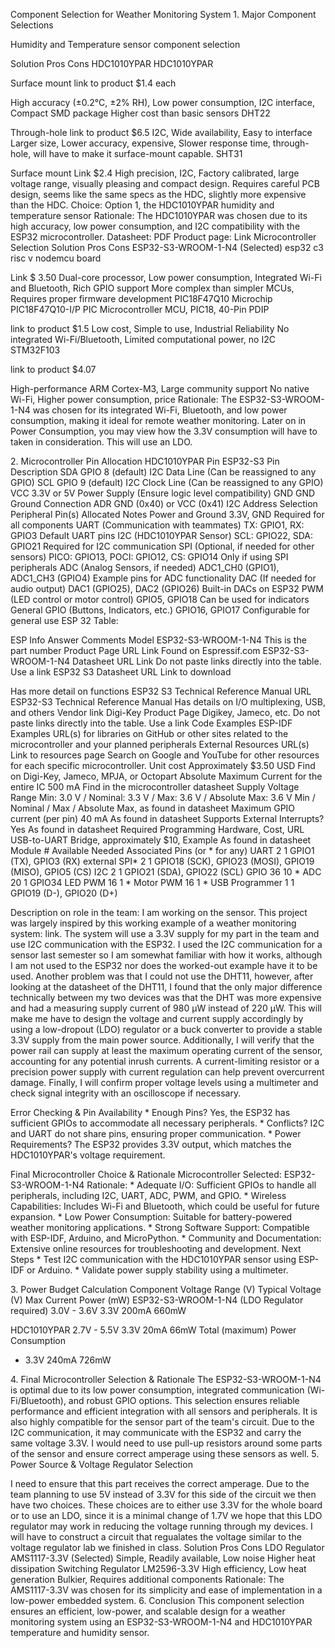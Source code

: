 Component Selection for Weather Monitoring System 1. Major Component
Selections

Humidity and Temperature sensor component selection

Solution Pros Cons HDC1010YPAR HDC1010YPAR

Surface mount link to product \$1.4 each

High accuracy (±0.2°C, ±2% RH), Low power consumption, I2C interface,
Compact SMD package Higher cost than basic sensors DHT22

Through-hole link to product \$6.5 I2C, Wide availability, Easy to
interface Larger size, Lower accuracy, expensive, Slower response time,
through- hole, will have to make it surface-mount capable. SHT31

Surface mount Link \$2.4 High precision, I2C, Factory calibrated, large
voltage range, visually pleasing and compact design. Requires careful
PCB design, seems like the same specs as the HDC, slightly more
expensive than the HDC. Choice: Option 1, the HDC1010YPAR humidity and
temperature sensor Rationale: The HDC1010YPAR was chosen due to its high
accuracy, low power consumption, and I2C compatibility with the ESP32
microcontroller. Datasheet: PDF Product page: Link Microcontroller
Selection Solution Pros Cons ESP32-S3-WROOM-1-N4 (Selected) esp32 c3
risc v nodemcu board

Link \$ 3.50 Dual-core processor, Low power consumption, Integrated
Wi-Fi and Bluetooth, Rich GPIO support More complex than simpler MCUs,
Requires proper firmware development PIC18F47Q10 Microchip
PIC18F47Q10-I/P PIC Microcontroller MCU, PIC18, 40-Pin PDIP

link to product \$1.5 Low cost, Simple to use, Industrial Reliability No
integrated Wi-Fi/Bluetooth, Limited computational power, no I2C
STM32F103

link to product \$4.07

High-performance ARM Cortex-M3, Large community support No native Wi-Fi,
Higher power consumption, price Rationale: The ESP32-S3-WROOM-1-N4 was
chosen for its integrated Wi-Fi, Bluetooth, and low power consumption,
making it ideal for remote weather monitoring. Later on in Power
Consumption, you may view how the 3.3V consumption will have to taken in
consideration. This will use an LDO.

2\. Microcontroller Pin Allocation HDC1010YPAR Pin ESP32-S3 Pin
Description SDA GPIO 8 (default) I2C Data Line (Can be reassigned to any
GPIO) SCL GPIO 9 (default) I2C Clock Line (Can be reassigned to any
GPIO) VCC 3.3V or 5V Power Supply (Ensure logic level compatibility) GND
GND Ground Connection ADR GND (0x40) or VCC (0x41) I2C Address Selection
Peripheral Pin(s) Allocated Notes Power and Ground 3.3V, GND Required
for all components UART (Communication with teammates) TX: GPIO1, RX:
GPIO3 Default UART pins I2C (HDC1010YPAR Sensor) SCL: GPIO22, SDA:
GPIO21 Required for I2C communication SPI (Optional, if needed for other
sensors) PICO: GPIO13, POCI: GPIO12, CS: GPIO14 Only if using SPI
peripherals ADC (Analog Sensors, if needed) ADC1_CH0 (GPIO1), ADC1_CH3
(GPIO4) Example pins for ADC functionality DAC (If needed for audio
output) DAC1 (GPIO25), DAC2 (GPIO26) Built-in DACs on ESP32 PWM (LED
control or motor control) GPIO5, GPIO18 Can be used for indicators
General GPIO (Buttons, Indicators, etc.) GPIO16, GPIO17 Configurable for
general use ESP 32 Table:

ESP Info Answer Comments Model ESP32-S3-WROOM-1-N4 This is the part
number Product Page URL Link Found on Espressif.com ESP32-S3-WROOM-1-N4
Datasheet URL Link Do not paste links directly into the table. Use a
link ESP32 S3 Datasheet URL Link to download

Has more detail on functions ESP32 S3 Technical Reference Manual URL
ESP32-S3 Technical Reference Manual Has details on I/O multiplexing,
USB, and others Vendor link Digi-Key Product Page Digikey, Jameco, etc.
Do not paste links directly into the table. Use a link Code Examples
ESP-IDF Examples URL(s) for libraries on GitHub or other sites related
to the microcontroller and your planned peripherals External Resources
URL(s) Link to resources page Search on Google and YouTube for other
resources for each specific microcontroller. Unit cost Approximately
\$3.50 USD Find on Digi-Key, Jameco, MPJA, or Octopart Absolute Maximum
Current for the entire IC 500 mA Find in the microcontroller datasheet
Supply Voltage Range Min: 3.0 V / Nominal: 3.3 V / Max: 3.6 V / Absolute
Max: 3.6 V Min / Nominal / Max / Absolute Max, as found in datasheet
Maximum GPIO current (per pin) 40 mA As found in datasheet Supports
External Interrupts? Yes As found in datasheet Required Programming
Hardware, Cost, URL USB-to-UART Bridge, approximately \$10, Example As
found in datasheet Module \# Available Needed Associated Pins (or \* for
any) UART 2 1 GPIO1 (TX), GPIO3 (RX) external SPI\* 2 1 GPIO18 (SCK),
GPIO23 (MOSI), GPIO19 (MISO), GPIO5 (CS) I2C 2 1 GPIO21 (SDA), GPIO22
(SCL) GPIO 36 10 \* ADC 20 1 GPIO34 LED PWM 16 1 \* Motor PWM 16 1 \*
USB Programmer 1 1 GPIO19 (D-), GPIO20 (D+)

Description on role in the team: I am working on the sensor. This
project was largely inspired by this working example of a weather
monitoring system: link. The system will use a 3.3V supply for my part
in the team and use I2C communication with the ESP32. I used the I2C
communication for a sensor last semester so I am somewhat familiar with
how it works, although I am not used to the ESP32 nor does the
worked-out example have it to be used. Another problem was that I could
not use the DHT11, however, after looking at the datasheet of the DHT11,
I found that the only major difference technically between my two
devices was that the DHT was more expensive and had a measuring supply
current of 980 µW instead of 220 µW. This will make me have to design
the voltage and current supply accordingly by using a low-dropout (LDO)
regulator or a buck converter to provide a stable 3.3V supply from the
main power source. Additionally, I will verify that the power rail can
supply at least the maximum operating current of the sensor, accounting
for any potential inrush currents. A current-limiting resistor or a
precision power supply with current regulation can help prevent
overcurrent damage. Finally, I will confirm proper voltage levels using
a multimeter and check signal integrity with an oscilloscope if
necessary.

Error Checking & Pin Availability \* Enough Pins? Yes, the ESP32 has
sufficient GPIOs to accommodate all necessary peripherals. \* Conflicts?
I2C and UART do not share pins, ensuring proper communication. \* Power
Requirements? The ESP32 provides 3.3V output, which matches the
HDC1010YPAR's voltage requirement.

Final Microcontroller Choice & Rationale Microcontroller Selected:
ESP32-S3-WROOM-1-N4 Rationale: \* Adequate I/O: Sufficient GPIOs to
handle all peripherals, including I2C, UART, ADC, PWM, and GPIO. \*
Wireless Capabilities: Includes Wi-Fi and Bluetooth, which could be
useful for future expansion. \* Low Power Consumption: Suitable for
battery-powered weather monitoring applications. \* Strong Software
Support: Compatible with ESP-IDF, Arduino, and MicroPython. \* Community
and Documentation: Extensive online resources for troubleshooting and
development. Next Steps \* Test I2C communication with the HDC1010YPAR
sensor using ESP-IDF or Arduino. \* Validate power supply stability
using a multimeter.

3\. Power Budget Calculation Component Voltage Range (V) Typical Voltage
(V) Max Current Power (mW) ESP32-S3-WROOM-1-N4 (LDO Regulator required)
3.0V - 3.6V 3.3V 200mA 660mW

HDC1010YPAR 2.7V - 5.5V 3.3V 20mA 66mW Total (maximum) Power Consumption
 - 3.3V 240mA 726mW

4\. Final Microcontroller Selection & Rationale The ESP32-S3-WROOM-1-N4
is optimal due to its low power consumption, integrated communication
(Wi-Fi/Bluetooth), and robust GPIO options. This selection ensures
reliable performance and efficient integration with all sensors and
peripherals. It is also highly compatible for the sensor part of the
team's circuit. Due to the I2C communication, it may communicate with
the ESP32 and carry the same voltage 3.3V. I would need to use pull-up
resistors around some parts of the sensor and ensure correct amperage
using these sensors as well. 5. Power Source & Voltage Regulator
Selection

I need to ensure that this part receives the correct amperage. Due to
the team planning to use 5V instead of 3.3V for this side of the circuit
we then have two choices. These choices are to either use 3.3V for the
whole board or to use an LDO, since it is a minimal change of 1.7V we
hope that this LDO regulator may work in reducing the voltage running
through my devices. I will have to construct a circuit that regualates
the voltage similar to the voltage regulator lab we finished in class.
Solution Pros Cons LDO Regulator AMS1117-3.3V (Selected) Simple, Readily
available, Low noise Higher heat dissipation Switching Regulator
LM2596-3.3V High efficiency, Low heat generation Bulkier, Requires
additional components Rationale: The AMS1117-3.3V was chosen for its
simplicity and ease of implementation in a low-power embedded system. 6.
Conclusion This component selection ensures an efficient, low-power, and
scalable design for a weather monitoring system using an
ESP32-S3-WROOM-1-N4 and HDC1010YPAR temperature and humidity sensor.
